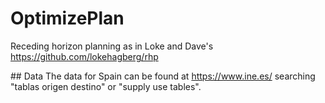 # OptimizePlan
Receding horizon planning as in Loke and Dave's
https://github.com/lokehagberg/rhp

## Data
The data for Spain can be found at https://www.ine.es/ searching "tablas origen destino" or "supply use tables".